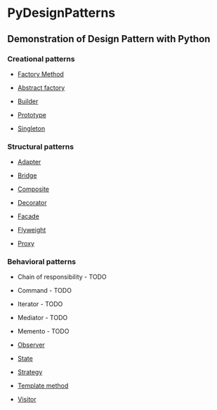 # PyDesignPatterns

## Demonstration of Design Pattern with Python



### Creational patterns

  -  [Factory Method](https://github.com/sleevs/PyDesignPatterns/blob/master/creational/factory_method.py)
  
  -  [Abstract factory](https://github.com/sleevs/PyDesignPatterns/blob/master/creational/abstract_factory_.py)  
 
  -  [Builder](https://github.com/sleevs/PyDesignPatterns/blob/master/creational/builder.py) 
  
  -  [Prototype](https://github.com/sleevs/PyDesignPatterns/blob/master/creational/prototype.py)  
  
  -  [Singleton](https://github.com/sleevs/PyDesignPatterns/blob/master/creational/singleton.py) 

### Structural patterns

  -  [Adapter](https://github.com/sleevs/PyDesignPatterns/blob/master/structural/adapter.py)
  
  -  [Bridge](https://github.com/sleevs/PyDesignPatterns/blob/master/structural/bridge.py)  
  
  -  [Composite](https://github.com/sleevs/PyDesignPatterns/blob/master/structural/composite.py)  
  
  -  [Decorator](https://github.com/sleevs/PyDesignPatterns/blob/master/structural/decorator.py)
  
  -  [Facade](https://github.com/sleevs/PyDesignPatterns/blob/master/structural/facade_.py) 
  
  -  [Flyweight](https://github.com/sleevs/PyDesignPatterns/blob/master/structural/flyweight.py)  
  
  -  [Proxy](https://github.com/sleevs/PyDesignPatterns/blob/master/structural/proxy.py)

### Behavioral patterns

  -  Chain of responsibility - TODO
  
  -  Command - TODO
  
  -  Iterator - TODO
  
  -  Mediator - TODO
  
  -  Memento - TODO
  
  -  [Observer](https://github.com/sleevs/PyDesignPatterns/blob/master/behavioral/observer_.py) 
  
  -  [State](https://github.com/sleevs/PyDesignPatterns/blob/master/behavioral/state_pattern.py)  
  
  -  [Strategy](https://github.com/sleevs/PyDesignPatterns/blob/master/behavioral/strategy_pattern.py) 
  
  -  [Template method](https://github.com/sleevs/PyDesignPatterns/blob/master/behavioral/template_method.py)
  
  -  [Visitor](https://github.com/sleevs/PyDesignPatterns/blob/master/behavioral/visitor_pattern.py) 
